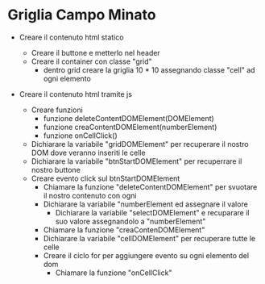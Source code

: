 # Griglia Campo Minato

- Creare il contenuto html statico
    - Creare il buttone e metterlo nel header
    - Creare il container con classe "grid"
        - dentro grid creare la griglia 10 * 10 assegnando classe "cell" ad ogni elemento 

- Creare il contenuto html tramite js
    - Creare funzioni
        - funzione deleteContentDOMElement(DOMElement)
        - funzione creaContentDOMElement(numberElement)
        - funzione onCellClick()
    - Dichiarare la variabile "gridDOMElement" per recuperare il nostro DOM dove veranno inseriti le celle
    - Dichiarare la variabile "btnStartDOMElement" per recuperrare il nostro buttone
    - Creare evento click sul btnStartDOMElement   
        - Chiamare la funzione "deleteContentDOMElement" per svuotare il nostro contenuto con ogni 
        - Dichiarare la variabile "numberElement ed assegnare il valore
            - Dichiarare la variabile "selectDOMElement" e recuparare il suo valore assegnandolo a "numberElement"
        - Chiamare la funzione "creaContenDOMElement"
        - Dichiarare la variabile "cellDOMElement" per recuperare tutte le celle
        - Creare il ciclo for per aggiungere evento su ogni elemento del dom
            - Chiamare la funzione "onCellClick"